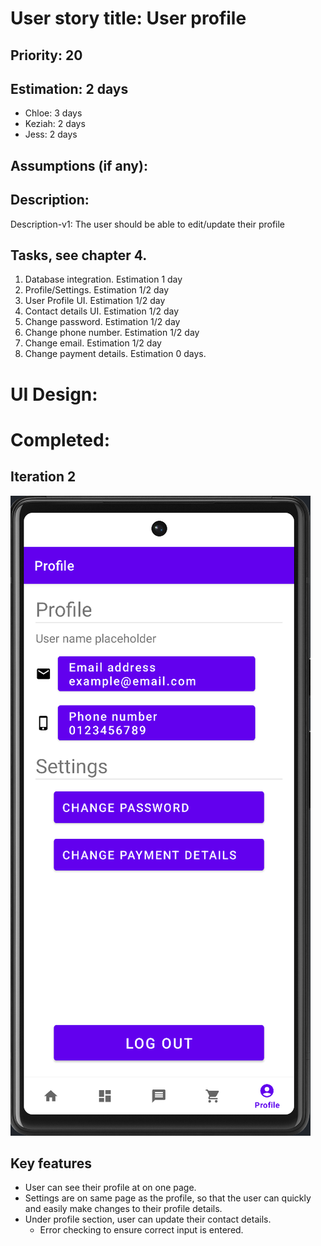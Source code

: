 
# User story title: User profile

## Priority: 20 


## Estimation: 2 days

* Chloe: 3 days 
* Keziah: 2 days
* Jess: 2 days

## Assumptions (if any):

## Description: 

Description-v1: The user should be able to edit/update their profile

## Tasks, see chapter 4.

1. Database integration. Estimation 1 day
2. Profile/Settings. Estimation 1/2 day
3. User Profile UI. Estimation 1/2 day
4. Contact details UI. Estimation 1/2 day
5. Change password. Estimation 1/2 day
6. Change phone number. Estimation 1/2 day
7. Change email. Estimation 1/2 day
8. Change payment details. Estimation 0 days.

# UI Design:

# Completed:

## Iteration 2
![image](/images/profile_page_app.png)

## Key features
* User can see their profile at on one page.
* Settings are on same page as the profile, so that the user can quickly and easily make changes to their profile details.
* Under profile section, user can update their contact details.
  * Error checking to ensure correct input is entered. 
